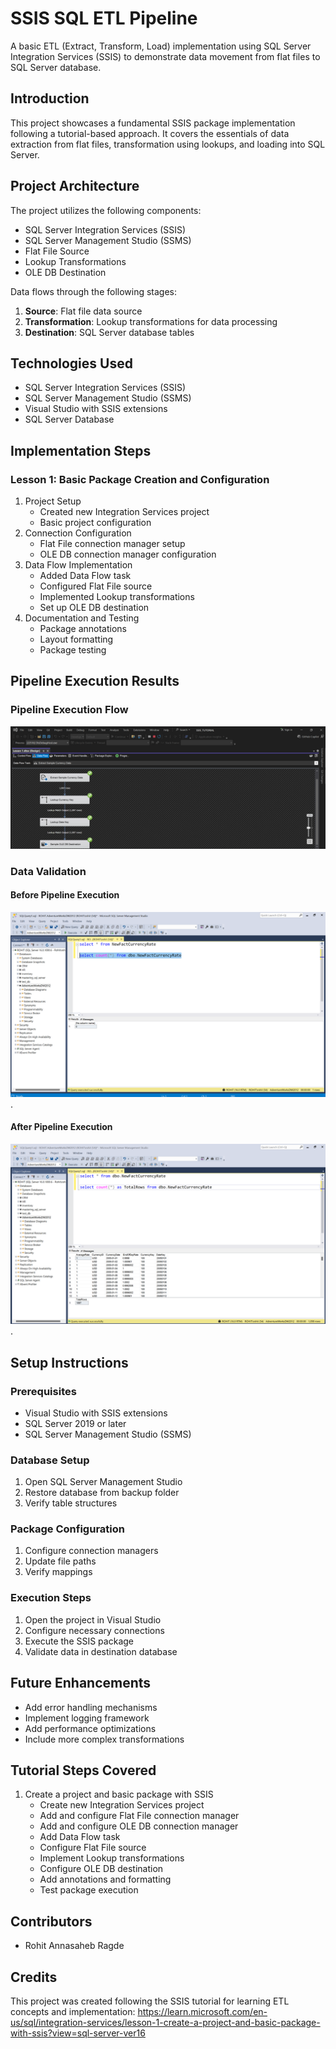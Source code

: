 # SSIS SQL ETL Pipeline
A basic ETL (Extract, Transform, Load) implementation using SQL Server Integration Services (SSIS) to demonstrate data movement from flat files to SQL Server database.

## Introduction
This project showcases a fundamental SSIS package implementation following a tutorial-based approach. It covers the essentials of data extraction from flat files, transformation using lookups, and loading into SQL Server.

## Project Architecture
The project utilizes the following components:
* SQL Server Integration Services (SSIS)
* SQL Server Management Studio (SSMS)
* Flat File Source
* Lookup Transformations
* OLE DB Destination

Data flows through the following stages:
1. **Source**: Flat file data source
2. **Transformation**: Lookup transformations for data processing
3. **Destination**: SQL Server database tables

## Technologies Used
* SQL Server Integration Services (SSIS)
* SQL Server Management Studio (SSMS)
* Visual Studio with SSIS extensions
* SQL Server Database


## Implementation Steps
### Lesson 1: Basic Package Creation and Configuration
1. Project Setup
   * Created new Integration Services project
   * Basic project configuration
2. Connection Configuration
   * Flat File connection manager setup
   * OLE DB connection manager configuration
3. Data Flow Implementation
   * Added Data Flow task
   * Configured Flat File source
   * Implemented Lookup transformations
   * Set up OLE DB destination
4. Documentation and Testing
   * Package annotations
   * Layout formatting
   * Package testing

## Pipeline Execution Results
### Pipeline Execution Flow
![ETL Pipeline](Screenshots/ETL_Pipeline.png)

### Data Validation
#### Before Pipeline Execution
![Database table state before running the ETL pipeline](Screenshots/ss_before_data_load.png).

#### After Pipeline Execution
![Database table state after successful ETL process, showing the newly loaded data](Screenshots/ss_after_data_load.png).

## Setup Instructions
### Prerequisites
* Visual Studio with SSIS extensions
* SQL Server 2019 or later
* SQL Server Management Studio (SSMS)

### Database Setup
1. Open SQL Server Management Studio
2. Restore database from backup folder
3. Verify table structures

### Package Configuration
1. Configure connection managers
2. Update file paths
3. Verify mappings

### Execution Steps
1. Open the project in Visual Studio
2. Configure necessary connections
3. Execute the SSIS package
4. Validate data in destination database

## Future Enhancements
* Add error handling mechanisms
* Implement logging framework
* Add performance optimizations
* Include more complex transformations

## Tutorial Steps Covered
1. Create a project and basic package with SSIS
   * Create new Integration Services project
   * Add and configure Flat File connection manager
   * Add and configure OLE DB connection manager
   * Add Data Flow task
   * Configure Flat File source
   * Implement Lookup transformations
   * Configure OLE DB destination
   * Add annotations and formatting
   * Test package execution

## Contributors
* Rohit Annasaheb Ragde

## Credits
This project was created following the SSIS tutorial for learning ETL concepts and implementation: https://learn.microsoft.com/en-us/sql/integration-services/lesson-1-create-a-project-and-basic-package-with-ssis?view=sql-server-ver16
